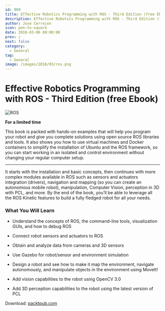 ```yaml
---
id: 869
title: Effective Robotics Programming with ROS - Third Edition (free Ebook)
description: Effective Robotics Programming with ROS - Third Edition (free Ebook)
author: Jose Cerrejon
icon: pen-to-square
date: 2018-03-06 08:00:00
prev: /
next: false
category:
  - General
tag:
  - General
image: /images/2018/03/ros.png
---
```


# Effective Robotics Programming with ROS - Third Edition (free Ebook)

![ROS](/images/2018/03/ros.png)

**For a limited time**

This book is packed with hands-on examples that will help you program your robot and give you complete solutions using open source ROS libraries and tools. It also shows you how to use virtual machines and Docker containers to simplify the installation of Ubuntu and the ROS framework, so you can start working in an isolated and control environment without changing your regular computer setup.

- - -
It starts with the installation and basic concepts, then continues with more complex modules available in ROS such as sensors and actuators integration (drivers), navigation and mapping (so you can create an autonomous mobile robot), manipulation, Computer Vision, perception in 3D with PCL, and more. By the end of the book, you’ll be able to leverage all the ROS Kinetic features to build a fully fledged robot for all your needs.

###  What You Will Learn

* Understand the concepts of ROS, the command-line tools, visualization GUIs, and how to debug ROS

* Connect robot sensors and actuators to ROS

* Obtain and analyze data from cameras and 3D sensors

* Use Gazebo for robot/sensor and environment simulation

* Design a robot and see how to make it map the environment, navigate autonomously, and manipulate objects in the environment using MoveIt!

* Add vision capabilities to the robot using OpenCV 3.0

* Add 3D perception capabilities to the robot using the latest version of PCL

Download: [packtpub.com](https://www.packtpub.com/packt/offers/free-learning)

